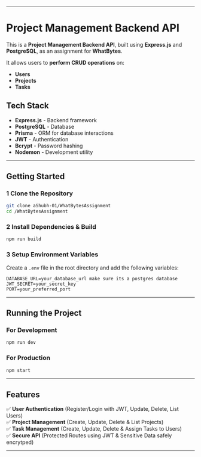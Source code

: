 
---
# Project Management Backend API  

This is a **Project Management Backend API**, built using **Express.js** and **PostgreSQL**, as an assignment for **WhatBytes**.  

It allows users to **perform CRUD operations** on:
- **Users**
- **Projects**
- **Tasks**  

## Tech Stack  
- **Express.js** - Backend framework  
- **PostgreSQL** - Database  
- **Prisma** - ORM for database interactions  
- **JWT** - Authentication  
- **Bcrypt** - Password hashing  
- **Nodemon** - Development utility  

---

## Getting Started  

### **1️ Clone the Repository**  
```bash
git clone aShubh-01/WhatBytesAssignment
cd /WhatBytesAssignment
```

### **2️ Install Dependencies & Build**  
```bash
npm run build
```

### **3️ Setup Environment Variables**  
Create a `.env` file in the root directory and add the following variables:  
```env
DATABASE_URL=your_database_url make sure its a postgres database
JWT_SECRET=your_secret_key
PORT=your_preferred_port
```

---

## Running the Project  

### **For Development**  
```bash
npm run dev
```

### **For Production**  
```bash
npm start
```

---

## Features  
✅ **User Authentication** (Register/Login with JWT, Update, Delete, List Users)  
✅ **Project Management** (Create, Update, Delete & List Projects)  
✅ **Task Management** (Create, Update, Delete & Assign Tasks to Users)  
✅ **Secure API** (Protected Routes using JWT & Sensitive Data safely encrytped)  

---